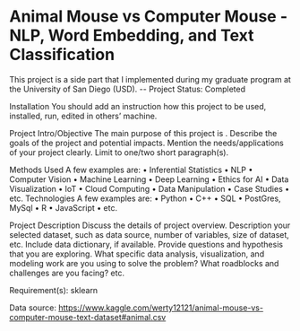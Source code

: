 # Animal Mouse vs Computer Mouse - NLP, Word Embedding, and Text Classification
This project is a side part that I implemented during my graduate program at the University of San Diego (USD). 
-- Project Status: Completed

Installation
You should add an instruction how this project to be used, installed, run, edited in others’ machine.
  
Project Intro/Objective
The main purpose of this project is . Describe the goals of the project and potential impacts. Mention the needs/applications of your project clearly. Limit to one/two short paragraph(s).

Methods Used
A few examples are:
•	Inferential Statistics
•	NLP
•	Computer Vision
•	Machine Learning
•	Deep Learning
•	Ethics for AI
•	Data Visualization
•	IoT
•	Cloud Computing 
•	Data Manipulation
•	Case Studies 
•	etc.
Technologies
A few examples are:
•	Python
•	C++
•	SQL
•	PostGres, MySql
•	R
•	JavaScript
•	etc.

Project Description
Discuss the details of project overview. Description your selected dataset, such as data source, number of variables, size of dataset, etc. Include data dictionary, if available.  Provide questions and hypothesis that you are exploring. What specific data analysis, visualization, and modeling work are you using to solve the problem? What roadblocks and challenges are you facing? etc. 

Requirement(s): sklearn

Data source: https://www.kaggle.com/werty12121/animal-mouse-vs-computer-mouse-text-dataset#animal.csv

